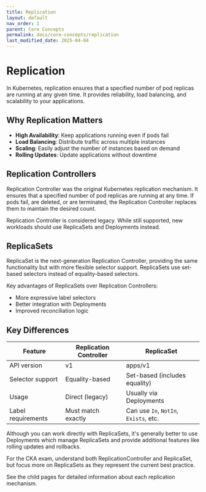 ```yaml
---
title: Replication
layout: default
nav_order: 1
parent: Core Concepts
permalink: docs/core-concepts/replication
last_modified_date: 2025-04-04
---
```


# Replication

In Kubernetes, replication ensures that a specified number of pod replicas are running at any given time. It provides reliability, load balancing, and scalability to your applications.

## Why Replication Matters

- **High Availability**: Keep applications running even if pods fail
- **Load Balancing**: Distribute traffic across multiple instances
- **Scaling**: Easily adjust the number of instances based on demand
- **Rolling Updates**: Update applications without downtime

## Replication Controllers

Replication Controller was the original Kubernetes replication mechanism. It ensures that a specified number of pod replicas are running at any time. If pods fail, are deleted, or are terminated, the Replication Controller replaces them to maintain the desired count.

<div markdown="block" class="note">
Replication Controller is considered legacy. While still supported, new workloads should use ReplicaSets and Deployments instead.
</div>

## ReplicaSets

ReplicaSet is the next-generation Replication Controller, providing the same functionality but with more flexible selector support. ReplicaSets use set-based selectors instead of equality-based selectors.

Key advantages of ReplicaSets over Replication Controllers:
- More expressive label selectors
- Better integration with Deployments
- Improved reconciliation logic

## Key Differences

| Feature | Replication Controller | ReplicaSet |
|---------|------------------------|------------|
| API version | v1 | apps/v1 |
| Selector support | Equality-based | Set-based (includes equality) |
| Usage | Direct (legacy) | Usually via Deployments |
| Label requirements | Must match exactly | Can use `In`, `NotIn`, `Exists`, etc. |

Although you can work directly with ReplicaSets, it's generally better to use Deployments which manage ReplicaSets and provide additional features like rolling updates and rollbacks.

<div markdown="block" class="important">
For the CKA exam, understand both ReplicationController and ReplicaSet, but focus more on ReplicaSets as they represent the current best practice.
</div>

See the child pages for detailed information about each replication mechanism.
